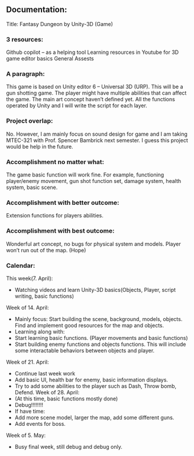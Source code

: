 ## Documentation:
Title: 
Fantasy Dungeon by Unity-3D (Game)

### 3 resources:
Github copilot – as a helping tool
Learning resources in Youtube for 3D game editor basics
General Assests

### A paragraph:
This game is based on Unity editor 6 – Universal 3D (URP). This will be a gun shotting game. The player might have multiple abilities that can affect the game. The main art concept haven’t defined yet. All the functions operated by Unity and I will write the script for each layer.

### Project overlap:
No. However, I am mainly focus on sound design for game and I am taking MTEC-321 with Prof. Spencer Bambrick next semester. I guess this project would be help in the future.

### Accomplishment no matter what:
The game basic function will work fine. For example, functioning player/enemy movement, gun shot function set, damage system, health system, basic scene. 

### Accomplishment with better outcome:
Extension functions for players abilities.

### Accomplishment with best outcome:
Wonderful art concept, no bugs for physical system and models. Player won’t run out of the map. (Hope)

### Calendar:
This week(7. April): 
-	Watching videos and learn Unity-3D basics(Objects, Player, script writing, basic functions)

Week of 14. April: 
-	Mainly focus: Start building the scene, background, models, objects. Find and implement good resources for the map and objects.
-	Learning along with:
-	Start learning basic functions. (Player movements and basic functions)
-	Start building enemy functions and objects functions. This will include some interactable behaviors between objects and player. 




Week of 21. April: 
-	Continue last week work
-	Add basic UI, health bar for enemy, basic information displays.
-	Try to add some abilities to the player such as Dash, Throw bomb, Defend. 
Week of 28. April:
-	(At this time, basic functions mostly done)
-	Debug!!!!!!!!
-	If have time:
-	Add more scene model, larger the map, add some different guns.
-	Add events for boss.

Week of 5. May:
-	Busy final week, still debug and debug only. 





